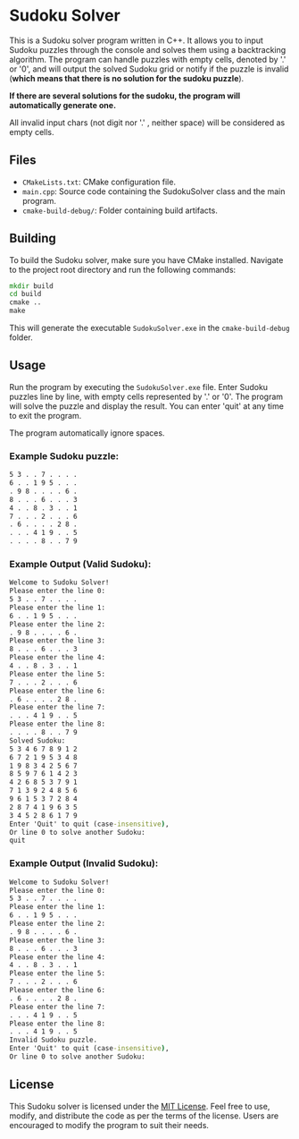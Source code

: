 # Sudoku Solver

This is a Sudoku solver program written in C++. It allows you to input Sudoku puzzles through the console and solves them using a backtracking algorithm. The program can handle puzzles with empty cells, denoted by '.' or '0', and will output the solved Sudoku grid or notify if the puzzle is invalid (**which means that there is no solution for the sudoku puzzle**). 

**If there are several solutions for the sudoku, the program will automatically generate one.**

All invalid input chars (not digit nor '.' , neither space) will be considered as empty cells.

## Files

- `CMakeLists.txt`: CMake configuration file.
- `main.cpp`: Source code containing the SudokuSolver class and the main program.
- `cmake-build-debug/`: Folder containing build artifacts.

## Building

To build the Sudoku solver, make sure you have CMake installed. Navigate to the project root directory and run the following commands:

```cmd
mkdir build
cd build
cmake ..
make
```

This will generate the executable `SudokuSolver.exe` in the `cmake-build-debug` folder.

## Usage

Run the program by executing the `SudokuSolver.exe` file. Enter Sudoku puzzles line by line, with empty cells represented by '.' or '0'. The program will solve the puzzle and display the result. You can enter 'quit' at any time to exit the program.

The program automatically ignore spaces.

### Example Sudoku puzzle:

```txt
5 3 . . 7 . . . .
6 . . 1 9 5 . . .
. 9 8 . . . . 6 .
8 . . . 6 . . . 3
4 . . 8 . 3 . . 1
7 . . . 2 . . . 6
. 6 . . . . 2 8 .
. . . 4 1 9 . . 5
. . . . 8 . . 7 9
```

### Example Output (Valid Sudoku):

```cmd
Welcome to Sudoku Solver!
Please enter the line 0:
5 3 . . 7 . . . .
Please enter the line 1:
6 . . 1 9 5 . . .
Please enter the line 2:
. 9 8 . . . . 6 .
Please enter the line 3:
8 . . . 6 . . . 3
Please enter the line 4:
4 . . 8 . 3 . . 1
Please enter the line 5:
7 . . . 2 . . . 6
Please enter the line 6:
. 6 . . . . 2 8 .
Please enter the line 7:
. . . 4 1 9 . . 5
Please enter the line 8:
. . . . 8 . . 7 9
Solved Sudoku:
5 3 4 6 7 8 9 1 2
6 7 2 1 9 5 3 4 8
1 9 8 3 4 2 5 6 7
8 5 9 7 6 1 4 2 3
4 2 6 8 5 3 7 9 1
7 1 3 9 2 4 8 5 6
9 6 1 5 3 7 2 8 4
2 8 7 4 1 9 6 3 5
3 4 5 2 8 6 1 7 9
Enter 'Quit' to quit (case-insensitive),
Or line 0 to solve another Sudoku:
quit
```

### Example Output (Invalid Sudoku):

```cmd
Welcome to Sudoku Solver!
Please enter the line 0:
5 3 . . 7 . . . .
Please enter the line 1:
6 . . 1 9 5 . . .
Please enter the line 2:
. 9 8 . . . . 6 .
Please enter the line 3:
8 . . . 6 . . . 3
Please enter the line 4:
4 . . 8 . 3 . . 1
Please enter the line 5:
7 . . . 2 . . . 6
Please enter the line 6:
. 6 . . . . 2 8 .
Please enter the line 7:
. . . 4 1 9 . . 5
Please enter the line 8:
. . . 4 1 9 . . 5
Invalid Sudoku puzzle.
Enter 'Quit' to quit (case-insensitive),
Or line 0 to solve another Sudoku:
```
## License

This Sudoku solver is licensed under the [MIT License](LICENSE). Feel free to use, modify, and distribute the code as per the terms of the license. Users are encouraged to modify the program to suit their needs.
